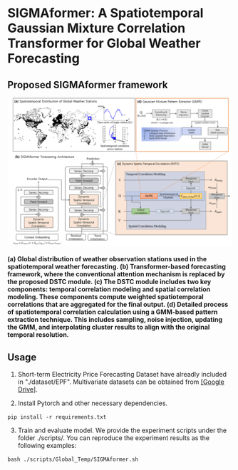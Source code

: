 # SIGMAformer: A Spatiotemporal Gaussian Mixture Correlation Transformer for Global Weather Forecasting

## Proposed SIGMAformer framework

![SIGMAformer Framework](images/framework.png)

#### (a) Global distribution of weather observation stations used in the spatiotemporal weather forecasting. (b) Transformer-based forecasting framework, where the conventional attention mechanism is replaced by the proposed DSTC module. (c) The DSTC module includes two key components: temporal correlation modeling and spatial correlation modeling. These components compute weighted spatiotemporal correlations that are aggregated for the final output. (d) Detailed process of spatiotemporal correlation calculation using a GMM-based pattern extraction technique. This includes sampling, noise injection, updating the GMM, and interpolating cluster results to align with the original temporal resolution.

## Usage 

1. Short-term Electricity Price Forecasting Dataset have alreadly included in "./dataset/EPF". Multivariate datasets can be obtained from [[Google Drive]](https://drive.google.com/drive/folders/13Cg1KYOlzM5C7K8gK8NfC-F3EYxkM3D2?usp=sharing).

2. Install Pytorch and other necessary dependencies.
```
pip install -r requirements.txt
```
3. Train and evaluate model. We provide the experiment scripts under the folder ./scripts/. You can reproduce the experiment results as the following examples:

```
bash ./scripts/Global_Temp/SIGMAformer.sh
```
